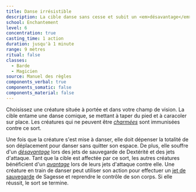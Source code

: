 ```yaml
---
title: Danse irrésistible
description: La cible danse sans cesse et subit un <em>désavantage</em>.
school: Enchantement
level: 6
concentration: true
casting_time: 1 action
duration: jusqu'à 1 minute
range: 9 mètres
ritual: false
classes:
  - Barde
  - Magicien
source: Manuel des règles
components_verbal: true
components_somatic: false
components_material: false
---
```

Choisissez une créature située à portée et dans votre champ de vision. La cible entame une danse comique, se mettant à taper du pied et à caracoler sur place. Les créatures qui ne peuvent être [_charmées_](/gerer-la-sante-du-personnage/#charme) sont immunisées contre ce sort.

Une fois que la créature s'est mise à danser, elle doit dépenser la totalité de son déplacement pour danser sans quitter son espace. De plus, elle souffre d'un [_désavantage_](/utiliser-les-caracteristiques/#avantage-et-desavantage) lors des jets de sauvegarde de Dextérité et des jets d'attaque. Tant que la cible est affectée par ce sort, les autres créatures bénéficient d'un [_avantage_](/utiliser-les-caracteristiques/#avantage-et-desavantage) lors de leurs jets d'attaque contre elle. Une créature en train de danser peut utiliser son action pour effectuer un [jet de sauvegarde](/utiliser-les-caracteristiques/#jets-de-sauvegarde) de Sagesse et reprendre le contrôle de son corps. Si elle réussit, le sort se termine.
